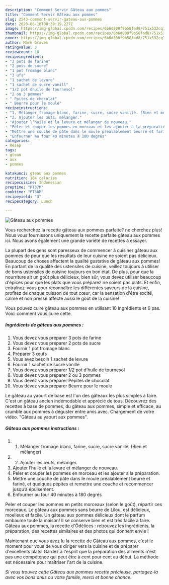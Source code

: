 ```yaml
---
description: "Comment Servir Gâteau aux pommes"
title: "Comment Servir Gâteau aux pommes"
slug: 2543-comment-servir-gateau-aux-pommes
date: 2020-06-10T00:39:19.227Z
image: https://img-global.cpcdn.com/recipes/6b6d808f9b58fad8/751x532cq70/gateau-aux-pommes-photo-principale-de-la-recette.jpg
thumbnail: https://img-global.cpcdn.com/recipes/6b6d808f9b58fad8/751x532cq70/gateau-aux-pommes-photo-principale-de-la-recette.jpg
cover: https://img-global.cpcdn.com/recipes/6b6d808f9b58fad8/751x532cq70/gateau-aux-pommes-photo-principale-de-la-recette.jpg
author: Mark Graves
ratingvalue: 3
reviewcount: 10
recipeingredient:
- "3 pots de farine"
- "2 pots de sucre"
- "1 pot fromage blanc"
- "3 ufs"
- "1 sachet de levure"
- "1 sachet de sucre vanill"
- "1/2 pot dhuile de tournesol"
- "2 ou 3 pommes"
- " Ppites de chocolat"
- " Beurre pour le moule"
recipeinstructions:
- "1. Mélanger fromage blanc, farine, sucre, sucre vanillé. (Bien et mélanger)"
- "2. Ajouter les œufs, mélanger."
- "Ajouter l’huile et la levure et mélanger de nouveau."
- "Peler et couper les pommes en morceau et les ajouter à la préparation."
- "Mettre une couche de pâte dans le moule préalablement beurré et fariné, et quelques pépites et remettre une couche et recommencer jusqu’à épuisement."
- "Enfourner au four 40 minutes à 180 degrés"
categories:
- Resep
tags:
- gteau
- aux
- pommes

katakunci: gteau aux pommes 
nutrition: 184 calories
recipecuisine: Indonesian
preptime: "PT37M"
cooktime: "PT38M"
recipeyield: "3"
recipecategory: Lunch

---
```



![Gâteau aux pommes](https://img-global.cpcdn.com/recipes/6b6d808f9b58fad8/751x532cq70/gateau-aux-pommes-photo-principale-de-la-recette.jpg)

Vous recherchez la recette gâteau aux pommes parfaite? ne cherchez plus! Nous vous fournissons uniquement la recette parfaite gâteau aux pommes ici. Nous avons également une grande variété de recettes à essayer.

La plupart des gens sont paresseux de commencer à cuisiner gâteau aux pommes de peur que les résultats de leur cuisine ne soient pas délicieux. Beaucoup de choses affectent la qualité gustative de gâteau aux pommes! En partant de la qualité des ustensiles de cuisine, veillez toujours à utiliser de bons ustensiles de cuisine toujours en bon état. De plus, pour que la nourriture ait un goût plus délicieux, bien sûr, vous devez utiliser beaucoup d'épices pour que les plats que vous préparez ne soient pas plats. Et enfin, entraînez-vous pour reconnaître les différentes saveurs de la cuisine, profitez de chaque cuisson de tout cœur, car la sensation d'être excité, calme et non pressé affecte aussi le goût de la cuisine!

<!--inarticleads1-->

Vous pouvez cuire gâteau aux pommes en utilisant 10 Ingrédients et 6 pas. Voici comment vous cuire cette.

##### Ingrédients de gâteau aux pommes :

1. Vous devez vous préparer 3 pots de farine
1. Vous devez vous préparer 2 pots de sucre
1. Fournir 1 pot fromage blanc
1. Préparer 3 œufs
1. Vous avez besoin 1 sachet de levure
1. Fournir 1 sachet de sucre vanillé
1. Vous devez vous préparer 1/2 pot d’huile de tournesol
1. Vous devez vous préparer 2 ou 3 pommes
1. Vous devez vous préparer  Pépites de chocolat
1. Vous devez vous préparer  Beurre pour le moule


Le gâteau au yaourt de base est l&#39;un des gâteaux les plus simples à faire. C&#39;est un gâteau ancien indémodable et apprécié de tous. Découvrez des recettes à base de pommes, du gâteau aux pommes, simple et efficace, au crumble aux pommes à déguster entre amis avec. Chargement de votre vidéo. &#34;Gâteau au yaourt aux pommes&#34;. 

<!--inarticleads2-->

##### Gâteau aux pommes instructions :

1. 1. Mélanger fromage blanc, farine, sucre, sucre vanillé. (Bien et mélanger)
1. 2. Ajouter les œufs, mélanger.
1. Ajouter l’huile et la levure et mélanger de nouveau.
1. Peler et couper les pommes en morceau et les ajouter à la préparation.
1. Mettre une couche de pâte dans le moule préalablement beurré et fariné, et quelques pépites et remettre une couche et recommencer jusqu’à épuisement.
1. Enfourner au four 40 minutes à 180 degrés


Peler et couper les pommes en petits morceaux (selon le goût), répartir ces morceaux. Le gâteau aux pommes sans beurre de Lilou, est délicieux, moelleux et facile. Un gâteau aux pommes délicieux dont le parfum embaume toute la maison! Il se conserve bien et est très facile à faire. Gâteau aux pommes, la recette d&#39;Ôdélices : retrouvez les ingrédients, la préparation, des recettes similaires et des photos qui donnent envie ! 

<!--inarticleads1-->

<p>
Maintenant que vous avez lu la recette de Gâteau aux pommes, c'est le moment pour vous de vous diriger vers la cuisine et de préparer d'excellents plats! Gardez à l'esprit que la préparation des aliments n'est pas une compétence qui peut être à cent pour cent au début. La méthode est nécessaire pour maîtriser l'art de la cuisine.
</p>

<p>
<i>Si vous trouvez cette Gâteau aux pommes recette précieuse, partagez-la avec vos bons amis ou votre famille, merci et bonne chance.</i>
</p>
